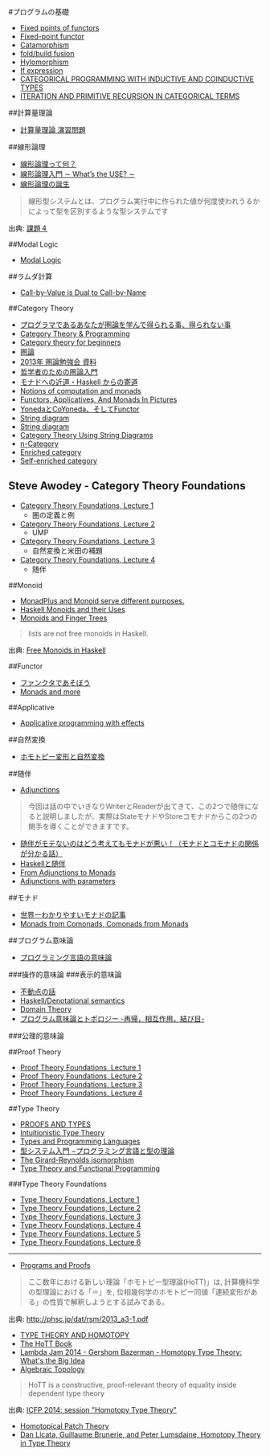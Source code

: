#プログラムの基礎
* [Fixed points of functors](http://www.pps.univ-paris-diderot.fr/~metayer/PDF/fix.pdf)
* [Fixed-point functor](http://mbps.hatenablog.com/entry/2014/10/16/034046)
* [Catamorphism](http://mbps.hatenablog.com/entry/2013/05/15/032507)
* [fold/build fusion](http://mbps.hatenablog.com/entry/2014/10/09/013718)
* [Hylomorphism](http://mbps.hatenablog.com/entry/2014/10/17/010205)
* [If expression](http://mbps.hatenablog.com/entry/2014/10/14/012401)
* [CATEGORICAL PROGRAMMING WITH INDUCTIVE AND COINDUCTIVE TYPES](http://kodu.ut.ee/~varmo/papers/thesis.pdf)
* [ITERATION AND PRIMITIVE RECURSION IN CATEGORICAL TERMS](http://www.cs.ru.nl/barendregt60/essays/geuvers_poll/art08_geuvers_poll.pdf)

##計算量理論
* [計算量理論 演習問題](http://www-imai.is.s.u-tokyo.ac.jp/~kawamura/keisanryo/)

##線形論理
* [線形論理って何？](http://web.yl.is.s.u-tokyo.ac.jp/kobalab/kadai99/linear-logic.html)
* [線形論理入門 ∼ What’s the USE? ∼](http://www.kurims.kyoto-u.ac.jp/~terui/summer1.pdf)
* [線形論理の誕生](http://www.kurims.kyoto-u.ac.jp/~terui/birth.pdf)

> 線形型システムとは、プログラム実行中に作られた値が何度使われうるかによって型を区別するような型システムです

出典: [課題４](http://web.yl.is.s.u-tokyo.ac.jp/kobalab/kadai99/kadai4.html)

##Modal Logic
* [Modal Logic](http://plato.stanford.edu/entries/logic-modal/)

##ラムダ計算
* [Call-by-Value is Dual to Call-by-Name](http://homepages.inf.ed.ac.uk/wadler/papers/dual/dual.pdf)

##Category Theory
* [プログラマであるあなたが圏論を学んで得られる事、得られない事](http://tune.hateblo.jp/entry/2015/01/22/023102)
* [Category Theory & Programming](http://yogsototh.github.io/Category-Theory-Presentation/)
* [Category theory for beginners](http://www.slideshare.net/kenbot/category-theory-for-beginners)
* [圏論](http://alg-d.com/math/category/)
* [2013年 圏論勉強会 資料](http://nineties.github.io/category-seminar/)
* [哲学者のための圏論入門](http://choreographlife.jp/pdf/intro.pdf)
* [モナドへの近道・Haskell からの寄道](http://kurt.scitec.kobe-u.ac.jp/~shg/SFCArchives/docs/shortcut_monad.pdf)
* [Notions of computation and monads](http://www.disi.unige.it/person/MoggiE/ftp/ic91.pdf)
* [Functors, Applicatives, And Monads In Pictures](http://adit.io/posts/2013-04-17-functors,_applicatives,_and_monads_in_pictures.html)
* [YonedaとCoYoneda、そしてFunctor](http://d.hatena.ne.jp/its_out_of_tune/20130601/1370109743)
* [String diagram](https://www.youtube.com/playlist?list=PL50ABC4792BD0A086)
* [String diagram](http://mbps.hatenablog.com/entry/2015/02/07/175148)
* [Category Theory Using String Diagrams](http://jp.arxiv.org/abs/1401.7220)
* [n-Category](http://mbps.hatenablog.com/entry/2014/11/25/031401)
* [Enriched category](http://mbps.hatenablog.com/entry/2015/03/03/204917)
* [Self-enriched category](http://mbps.hatenablog.com/entry/2015/03/11/155555)

## Steve Awodey - Category Theory Foundations
* [Category Theory Foundations, Lecture 1](https://www.youtube.com/watch?v=ZKmodCApZwk)
  * 圏の定義と例
* [Category Theory Foundations, Lecture 2](https://www.youtube.com/watch?v=TQYjekxqw-Q)
  * UMP
* [Category Theory Foundations, Lecture 3](https://www.youtube.com/watch?v=BOynNljjbeg)
  * 自然変換と米田の補題
* [Category Theory Foundations, Lecture 4](https://www.youtube.com/watch?v=8fZmdhLLgs4)
  * 随伴

##Monoid
* [MonadPlus and Monoid serve different purposes.](http://stackoverflow.com/questions/10167879/distinction-between-typeclasses-monadplus-alternative-and-monoid#10168111)
* [Haskell Monoids and their Uses](http://blog.sigfpe.com/2009/01/haskell-monoids-and-their-uses.html)
* [Monoids and Finger Trees](http://apfelmus.nfshost.com/articles/monoid-fingertree.html)

> lists are not free monoids in Haskell.

出典: [Free Monoids in Haskell](http://comonad.com/reader/2015/free-monoids-in-haskell/)

##Functor
* [ファンクタであそぼう](http://kinokkory.hatenablog.com/entry/20131203/p1)
* [Monads and more](http://www.scs.stanford.edu/14sp-cs240h/slides/functors-monads-slides.html)

##Applicative
* [Applicative programming with effects](http://staff.city.ac.uk/~ross/papers/Applicative.pdf)

##自然変換
* [ホモトピー変形と自然変換](http://d.hatena.ne.jp/m-hiyama/comment?date=20111208&section=1323315799#c)

##随伴
* [Adjunctions](https://www.youtube.com/playlist?list=PL54B49729E5102248)

> 今回は話の中でいきなりWriterとReaderが出てきて、この2つで随伴になると説明しましたが、実際はStateモナドやStoreコモナドからこの2つの関手を導くことができますです。

* [随伴がモテないのはどう考えてもモナドが悪い！（モナドとコモナドの関係が分かる話）](http://kagamilove0707.hatenablog.com/entry/2014/11/02/210400#fn-8ae3ae26)
* [Haskellと随伴](http://qiita.com/myuon_myon/items/d598480e4edd7a780ea7)
* [From Adjunctions to Monads](http://www.stephendiehl.com/posts/adjunctions.html)
* [Adjunctions with parameters](http://mbps.hatenablog.com/entry/2014/12/08/033230)

##モナド
* [世界一わかりやすいモナドの記事](http://myuon-myon.hatenablog.com/entry/2013/06/26/173904)
* [Monads from Comonads, Comonads from Monads](http://www.cs.ox.ac.uk/ralf.hinze/WG2.8/28/slides/Comonad.pdf)

##プログラム意味論
* [プログラミング言語の意味論](http://www.kurims.kyoto-u.ac.jp/~kenkyubu/kokai-koza/katsumata.pdf)

###操作的意味論
###表示的意味論
* [不動点の話](http://d.hatena.ne.jp/kazu-yamamoto/20110426/1303810333)
* [Haskell/Denotational semantics](http://ja.wikibooks.org/wiki/Haskell/Denotational_semantics)
* [Domain Theory](http://www.cs.bham.ac.uk/~axj/pub/papers/handy1.pdf)
* [プログラム意味論とトポロジー -再帰，相互作用，結び目-](http://www.kurims.kyoto-u.ac.jp/~hassei/papers/msj2010sept_slides.pdf)

###公理的意味論

##Proof Theory
* [Proof Theory Foundations, Lecture 1](https://www.youtube.com/watch?v=YRu7Xi-mNK8)
* [Proof Theory Foundations, Lecture 2](https://www.youtube.com/watch?v=JzIAEv8fN88)
* [Proof Theory Foundations, Lecture 3](https://www.youtube.com/watch?v=nw0JAF79gYI)
* [Proof Theory Foundations, Lecture 4](https://www.youtube.com/watch?v=_XtflAEN6aA)

##Type Theory
* [PROOFS AND TYPES](http://www.paultaylor.eu/stable/prot.pdf)
* [Intuitionistic Type Theory](http://www.cip.ifi.lmu.de/~langeh/test/1984%20-%20Loef%20-%20Intuitionistic%20Type%20Theory.pdf)
* [Types and Programming Languages](http://port70.net/~nsz/articles/book/pierce_types_and_programming_languages_2002.pdf)
* [型システム入門 −プログラミング言語と型の理論](http://www.amazon.co.jp/dp/4274069117)
* [The Girard-Reynolds isomorphism](http://citeseerx.ist.psu.edu/viewdoc/summary?doi=10.1.1.104.697)
* [Type Theory and Functional Programming](https://www.cs.kent.ac.uk/people/staff/sjt/TTFP/)

###Type Theory Foundations
* [Type Theory Foundations, Lecture 1](https://www.youtube.com/watch?v=ev7AYsLljxk)
* [Type Theory Foundations, Lecture 2](https://www.youtube.com/watch?v=3JHTb6b1to8)
* [Type Theory Foundations, Lecture 3](https://www.youtube.com/watch?v=wJLTE8rnqH0)
* [Type Theory Foundations, Lecture 4](https://www.youtube.com/watch?v=P6YUm_E6rRA)
* [Type Theory Foundations, Lecture 5](https://www.youtube.com/watch?v=wnHp5F9RDPI)
* [Type Theory Foundations, Lecture 6](https://www.youtube.com/watch?v=glv3X4PfrEc)

----

* [Programs and Proofs](http://ilyasergey.net/pnp/)

> ここ数年における新しい理論「ホモトピー型理論(HoTT)」は, 計算機科学の型理論における「＝」を, 位相幾何学のホモトピー同値「連続変形がある」の性質で解釈しようとする試みである。

出典: <http://phsc.jp/dat/rsm/2013_a3-1.pdf>

* [TYPE THEORY AND HOMOTOPY](http://www.mathematik.uni-muenchen.de/~cm2010/awodey.pdf)
* [The HoTT Book](http://homotopytypetheory.org/book/)
* [Lambda Jam 2014 - Gershom Bazerman - Homotopy Type Theory: What's the Big Idea](https://www.youtube.com/watch?v=OupcXmLER7I)
* [Algebraic Topology](http://www.math.cornell.edu/~hatcher/AT/ATpage.html)

> HoTT is a constructive, proof-relevant theory of equality inside dependent type theory

出典: [ICFP 2014: session "Homotopy Type Theory"](https://www.youtube.com/watch?v=4yCvTaw1nUg)

* [Homotopical Patch Theory](http://www.cs.cmu.edu/~rwh/papers/htpt/paper.pdf)
* [Dan Licata, Guillaume Brunerie, and Peter Lumsdaine, Homotopy Theory in Type Theory](https://www.youtube.com/watch?v=ziN2XcK5-PQ)
